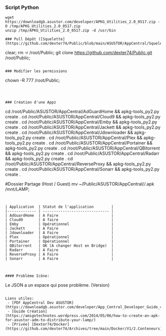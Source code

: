 ### Script Python 
```
wget https://downloadgb.asustor.com/developer/APKG_Utilities_2.0_0517.zip -O /tmp/APKG_Utilities_2.0_0517.zip
unzip /tmp/APKG_Utilities_2.0_0517.zip -d /usr/bin 

### Pull Dépôt ([Squelette](https://github.com/dexter74/Public/blob/main/ASUSTOR/AppCentral/Squelette.md))
```
clear;
rm -r /root/Public;
git clone https://github.com/dexter74/Public.git /root/Public;
```

### Modifier les permissions
```
chown -R 777 /root/Public;
```



### Création d'une Appz
```
cd /root/Public/ASUSTOR/AppCentral/AdGuardHome && apkg-tools_py2.py create .
cd /root/Public/ASUSTOR/AppCentral/Cloud9 && apkg-tools_py2.py create .
cd /root/Public/ASUSTOR/AppCentral/Emby && apkg-tools_py2.py create .
cd /root/Public/ASUSTOR/AppCentral/Jackett && apkg-tools_py2.py create .
cd /root/Public/ASUSTOR/AppCentral/Jdownloader && apkg-tools_py2.py create .
cd /root/Public/ASUSTOR/AppCentral/Plex && apkg-tools_py2.py create .
cd /root/Public/ASUSTOR/AppCentral/Portainer && apkg-tools_py2.py create .
cd /root/Public/ASUSTOR/AppCentral/QBitorrent && apkg-tools_py2.py create .
cd /root/Public/ASUSTOR/AppCentral/Radarr && apkg-tools_py2.py create .
cd /root/Public/ASUSTOR/AppCentral/ReverseProxy && apkg-tools_py2.py create .
cd /root/Public/ASUSTOR/AppCentral/Sonarr && apkg-tools_py2.py create .

#Dossier Partage (Host / Guest) 
mv ~/Public/ASUSTOR/AppCentral/*/*.apk /mnt/LAMP;
```


| Application  | Statut de l'application        |
|------------- | ------------------------------ |
| AdGuardHome  | A Faire                        |
| Cloud9       | A faire                        |
| Emby 	       | Opérationnel                   |
| Jackett      | A Faire                        |
| Jdownloader  | A Faire                        |
| Plex         | Opérationnel                   |
| Portainer    | Opérationnel                   |
| QBitorrent   | OK (A changer Host en Bridge)  |
| Radarr       | A Faire                        |
| ReverseProxy | A Faire                        |
| Sonarr       | A Faire                        |



#### Problème Icône:
```
Le JSON a un espace qui pose problème. (Version)
```

Liens utiles:
 - [PDF AppCentral Dev ASUSTOR](https://downloadgb.asustor.com/developer/App_Central_Developer_Guide_4.1.0_20220622.pdf)
 - [Guide Création](https://amigotechnotes.wordpress.com/2014/05/06/how-to-create-an-apk-for-asustor-adm-to-distribute-your-lamp/) 
 - [Privée] [Dexter74/Docker](https://github.com/dexter74/Archives/tree/main/Docker/V1/2.Conteneurs)
